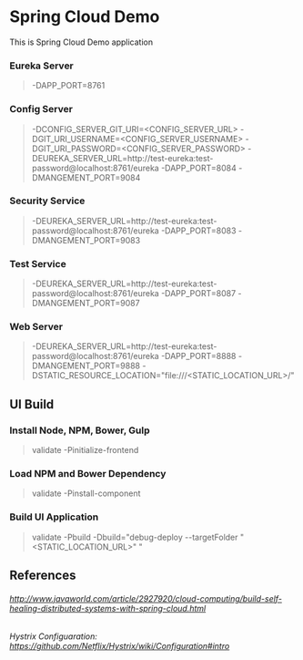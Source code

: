 # Spring Cloud Demo

This is Spring Cloud Demo application

### Eureka Server
      
   > -DAPP_PORT=8761
       
### Config Server
      
   > -DCONFIG_SERVER_GIT_URI=\<CONFIG_SERVER_URL\>   -DGIT_URI_USERNAME=\<CONFIG_SERVER_USERNAME\>   -DGIT_URI_PASSWORD=\<CONFIG_SERVER_PASSWORD\> -DEUREKA_SERVER_URL=http://test-eureka:test-password@localhost:8761/eureka  -DAPP_PORT=8084 -DMANGEMENT_PORT=9084
       
### Security Service
      
   > -DEUREKA_SERVER_URL=http://test-eureka:test-password@localhost:8761/eureka  -DAPP_PORT=8083 -DMANGEMENT_PORT=9083
       
### Test Service
      
   > -DEUREKA_SERVER_URL=http://test-eureka:test-password@localhost:8761/eureka  -DAPP_PORT=8087 -DMANGEMENT_PORT=9087
       
### Web Server
      
   > -DEUREKA_SERVER_URL=http://test-eureka:test-password@localhost:8761/eureka  -DAPP_PORT=8888 -DMANGEMENT_PORT=9888  -DSTATIC_RESOURCE_LOCATION="file:///\<STATIC_LOCATION_URL\>/"
    

## UI Build
   
### Install Node, NPM, Bower, Gulp
  
   > validate -Pinitialize-frontend

### Load NPM and Bower Dependency
  
  >  validate -Pinstall-component
  
### Build UI Application
  
   > validate -Pbuild -Dbuild="debug-deploy --targetFolder \"\<STATIC_LOCATION_URL\>\" "
    
    
## References
######  http://www.javaworld.com/article/2927920/cloud-computing/build-self-healing-distributed-systems-with-spring-cloud.html
######  Hystrix Configuaration: https://github.com/Netflix/Hystrix/wiki/Configuration#intro
